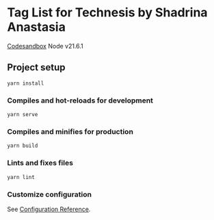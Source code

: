 # Tag List for Technesis by Shadrina Anastasia
[Codesandbox](https://codesandbox.io/p/github/verekare/tag-list/main?import=true)
Node v21.6.1
## Project setup
```
yarn install
```

### Compiles and hot-reloads for development
```
yarn serve
```

### Compiles and minifies for production
```
yarn build
```

### Lints and fixes files
```
yarn lint
```

### Customize configuration
See [Configuration Reference](https://cli.vuejs.org/config/).
